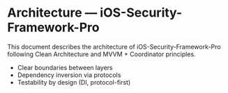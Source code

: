 # Architecture — iOS-Security-Framework-Pro

This document describes the architecture of iOS-Security-Framework-Pro following Clean Architecture and MVVM + Coordinator principles.



- Clear boundaries between layers
- Dependency inversion via protocols
- Testability by design (DI, protocol-first)
